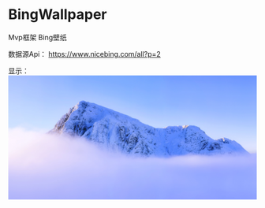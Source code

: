 # BingWallpaper
Mvp框架 Bing壁纸

数据源Api：
https://www.nicebing.com/all?p=2

显示：
![image](https://github.com/FishInWater-1999/GithubUseTest/blob/master/bac_3.jpg)
